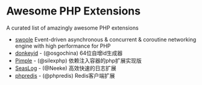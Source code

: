 # Awesome PHP Extensions

A curated list of amazingly awesome PHP extensions


- [swoole](https://github.com/swoole/swoole-src) Event-driven asynchronous & concurrent & coroutine networking engine with high performance for PHP
- [donkeyid](https://github.com/osgochina/donkeyid) - (@osgochina) 64位自增id生成器
- [Pimple](https://github.com/silexphp/Pimple) - (@silexphp) 依赖注入容器的php扩展实现版
- [SeasLog](https://github.com/SeasX/SeasLog) - (@Neeke) 高效快速的日志扩展
- [phpredis](https://github.com/phpredis/phpredis) - (@phpredis) Redis客户端扩展
